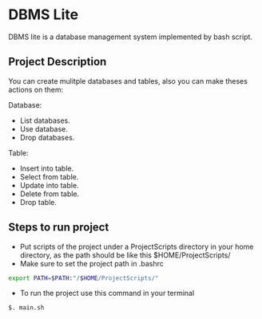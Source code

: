 # DBMS Lite #
DBMS lite is a database management system implemented by bash script.

## Project Description
You can create mulitple databases and tables, also you can make theses actions on them:

Database:
- List databases.
- Use database.
- Drop databases.
   
Table:
- Insert into table.
- Select from table.
- Update into table.
- Delete from table.
- Drop table.

## Steps to run project
- Put scripts of the project under a ProjectScripts directory in your home directory, as the path should be like this $HOME/ProjectScripts/
- Make sure to set the project path in .bashrc
```bash
export PATH=$PATH:"/$HOME/ProjectScripts/"
```  
- To run the project use this command in your terminal

```shell
$. main.sh
```
